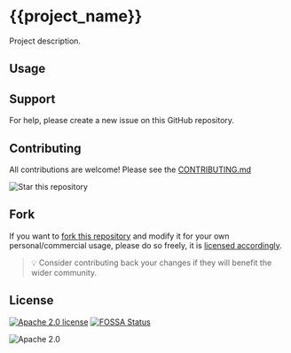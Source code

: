 # {{project_name}}

Project description.

## Usage

## Support

For help, please create a new issue on this GitHub repository.

## Contributing

All contributions are welcome! Please see the [CONTRIBUTING.md](/docs/CONTRIBUTING.md)

![Star this repository](/docs/img/star_repo.gif)

## Fork

If you want to [fork this repository](https://github.com/{{repo_owner}}/{{repo_name}}/fork) and modify it for your own personal/commercial usage, please do so freely, it is [licensed accordingly](/LICENSE.md).

> 💡 Consider contributing back your changes if they will benefit the wider community.

## License

[![Apache 2.0 license](https://img.shields.io/badge/license-Apache--2.0-blue?style=flat-square)](/LICENSE.md) [![FOSSA Status](https://app.fossa.com/api/projects/git%2Bgithub.com%2F{{repo_user}}%2F{{repo_name}}.svg?type=shield)](https://app.fossa.com/projects/git%2Bgithub.com%2F{{repo_user}}%2F{{repo_name}}?ref=badge_shield)

![Apache 2.0](/docs/img/apache-2-0.png)
